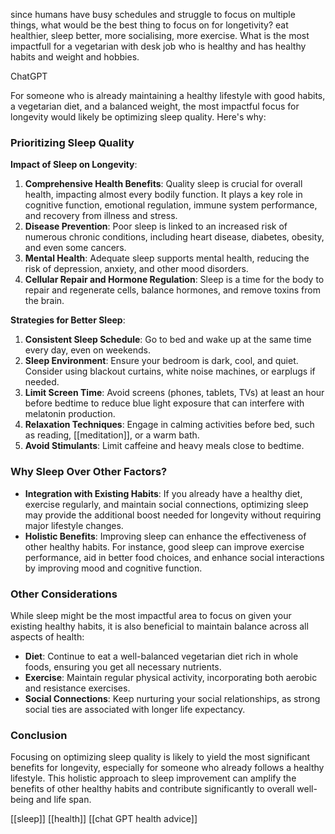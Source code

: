 since humans have busy schedules and struggle to focus on multiple things, what would be the best thing to focus on for longetivity? eat healthier, sleep better, more socialising, more exercise. What is the most impactfull for a vegetarian with desk job who is healthy and has healthy habits and weight and hobbies.

ChatGPT

For someone who is already maintaining a healthy lifestyle with good habits, a vegetarian diet, and a balanced weight, the most impactful focus for longevity would likely be optimizing sleep quality. Here's why:

### Prioritizing Sleep Quality

**Impact of Sleep on Longevity**:

1. **Comprehensive Health Benefits**: Quality sleep is crucial for overall health, impacting almost every bodily function. It plays a key role in cognitive function, emotional regulation, immune system performance, and recovery from illness and stress.
2. **Disease Prevention**: Poor sleep is linked to an increased risk of numerous chronic conditions, including heart disease, diabetes, obesity, and even some cancers.
3. **Mental Health**: Adequate sleep supports mental health, reducing the risk of depression, anxiety, and other mood disorders.
4. **Cellular Repair and Hormone Regulation**: Sleep is a time for the body to repair and regenerate cells, balance hormones, and remove toxins from the brain.

**Strategies for Better Sleep**:

1. **Consistent Sleep Schedule**: Go to bed and wake up at the same time every day, even on weekends.
2. **Sleep Environment**: Ensure your bedroom is dark, cool, and quiet. Consider using blackout curtains, white noise machines, or earplugs if needed.
3. **Limit Screen Time**: Avoid screens (phones, tablets, TVs) at least an hour before bedtime to reduce blue light exposure that can interfere with melatonin production.
4. **Relaxation Techniques**: Engage in calming activities before bed, such as reading, [[meditation]], or a warm bath.
5. **Avoid Stimulants**: Limit caffeine and heavy meals close to bedtime.

### Why Sleep Over Other Factors?

- **Integration with Existing Habits**: If you already have a healthy diet, exercise regularly, and maintain social connections, optimizing sleep may provide the additional boost needed for longevity without requiring major lifestyle changes.
- **Holistic Benefits**: Improving sleep can enhance the effectiveness of other healthy habits. For instance, good sleep can improve exercise performance, aid in better food choices, and enhance social interactions by improving mood and cognitive function.

### Other Considerations

While sleep might be the most impactful area to focus on given your existing healthy habits, it is also beneficial to maintain balance across all aspects of health:

- **Diet**: Continue to eat a well-balanced vegetarian diet rich in whole foods, ensuring you get all necessary nutrients.
- **Exercise**: Maintain regular physical activity, incorporating both aerobic and resistance exercises.
- **Social Connections**: Keep nurturing your social relationships, as strong social ties are associated with longer life expectancy.

### Conclusion

Focusing on optimizing sleep quality is likely to yield the most significant benefits for longevity, especially for someone who already follows a healthy lifestyle. This holistic approach to sleep improvement can amplify the benefits of other healthy habits and contribute significantly to overall well-being and life span.

[[sleep]]
[[health]]
[[chat GPT health advice]]
